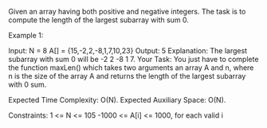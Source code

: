 Given an array having both positive and negative integers. The task is to compute the length of the largest subarray with sum 0.

Example 1:

Input:
N = 8
A[] = {15,-2,2,-8,1,7,10,23}
Output: 5
Explanation: The largest subarray with
sum 0 will be -2 2 -8 1 7.
Your Task:
You just have to complete the function maxLen() which takes two arguments an array A and n, where n is the size of the array A and returns the length of the largest subarray with 0 sum.

Expected Time Complexity: O(N).
Expected Auxiliary Space: O(N).

Constraints:
1 <= N <= 105
-1000 <= A[i] <= 1000, for each valid i